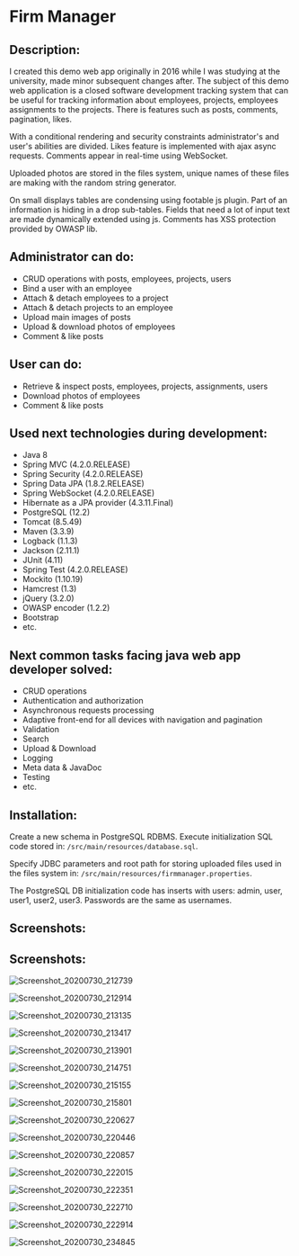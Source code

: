 # Firm Manager 
## Description:
I created this demo web app originally in 2016 while I was studying at the university, made minor subsequent changes after.
The subject of this demo web application is a closed software development tracking system 
that can be useful for tracking information about employees, projects, employees assignments to the projects. 
There is features such as posts, comments, pagination, likes.

With a conditional rendering and security constraints administrator's and user's abilities are divided. 
Likes feature is implemented with ajax async requests. Comments appear in real-time using WebSocket.

Uploaded photos are stored in the files system, unique names of these files are making with the random string generator. 

On small displays tables are condensing using footable js plugin. Part of an information is hiding in a drop sub-tables. 
Fields that need a lot of input text are made dynamically extended using js. Comments has XSS protection provided by OWASP lib.

## Administrator can do:
- CRUD operations with posts, employees, projects, users
- Bind a user with an employee
- Attach & detach employees to a project
- Attach & detach projects to an employee
- Upload main images of posts
- Upload & download photos of employees
- Comment & like posts

## User can do:
- Retrieve & inspect posts, employees, projects, assignments, users
- Download photos of employees
- Comment & like posts

## Used next technologies during development:
- Java 8
- Spring MVC (4.2.0.RELEASE)
- Spring Security (4.2.0.RELEASE)
- Spring Data JPA (1.8.2.RELEASE)
- Spring WebSocket (4.2.0.RELEASE)
- Hibernate as a JPA provider (4.3.11.Final)
- PostgreSQL (12.2)
- Tomcat (8.5.49)
- Maven (3.3.9)
- Logback (1.1.3)
- Jackson (2.11.1)
- JUnit (4.11)
- Spring Test (4.2.0.RELEASE)
- Mockito (1.10.19)
- Hamcrest (1.3)
- jQuery (3.2.0)
- OWASP encoder (1.2.2)
- Bootstrap
- etc.
   
## Next common tasks facing java web app developer solved:
- CRUD operations
- Authentication and authorization
- Asynchronous requests processing
- Adaptive front-end for all devices with navigation and pagination
- Validation
- Search
- Upload & Download
- Logging
- Meta data & JavaDoc
- Testing
- etc.

## Installation:

Create a new schema in PostgreSQL RDBMS. Execute initialization SQL code stored in: 
`/src/main/resources/database.sql`.

Specify JDBC parameters and root path for storing uploaded files used in the files system in: 
`/src/main/resources/firmmanager.properties`.

The PostgreSQL DB initialization code has inserts with users: admin, user, user1, user2, user3. 
Passwords are the same as usernames.


## Screenshots:
## Screenshots:
![Screenshot_20200730_212739](https://user-images.githubusercontent.com/26651009/88971975-8594e100-d2bd-11ea-8dd2-3b057dadd3a3.png)

![Screenshot_20200730_212914](https://user-images.githubusercontent.com/26651009/88971991-8b8ac200-d2bd-11ea-8063-1afef26191ba.png)

![Screenshot_20200730_213135](https://user-images.githubusercontent.com/26651009/88971995-8ded1c00-d2bd-11ea-8adf-91cbc7abe8b9.png)

![Screenshot_20200730_213417](https://user-images.githubusercontent.com/26651009/88971999-8f1e4900-d2bd-11ea-83d8-36c385de5f33.png)

![Screenshot_20200730_213901](https://user-images.githubusercontent.com/26651009/88972006-90e80c80-d2bd-11ea-9908-6a54ad0e7467.png)

![Screenshot_20200730_214751](https://user-images.githubusercontent.com/26651009/88972009-947b9380-d2bd-11ea-801f-200bb7375b0f.png)

![Screenshot_20200730_215155](https://user-images.githubusercontent.com/26651009/88972020-96dded80-d2bd-11ea-9b09-ac93dedb96dd.png)

![Screenshot_20200730_215801](https://user-images.githubusercontent.com/26651009/88972022-980f1a80-d2bd-11ea-859e-9576038c7135.png)

![Screenshot_20200730_220627](https://user-images.githubusercontent.com/26651009/88972029-9cd3ce80-d2bd-11ea-9bcb-875355bceb3e.png)

![Screenshot_20200730_220446](https://user-images.githubusercontent.com/26651009/88972032-9e9d9200-d2bd-11ea-9fce-61c8a6709a69.png)

![Screenshot_20200730_220857](https://user-images.githubusercontent.com/26651009/88972037-a1988280-d2bd-11ea-9434-b57e20d80224.png)

![Screenshot_20200730_222015](https://user-images.githubusercontent.com/26651009/88972041-a2c9af80-d2bd-11ea-8794-2d227dedf46d.png)

![Screenshot_20200730_222351](https://user-images.githubusercontent.com/26651009/88972045-a4937300-d2bd-11ea-981a-40092b2a1169.png)

![Screenshot_20200730_222710](https://user-images.githubusercontent.com/26651009/88972048-a65d3680-d2bd-11ea-991d-6545b149448e.png)

![Screenshot_20200730_222914](https://user-images.githubusercontent.com/26651009/88972054-a78e6380-d2bd-11ea-866e-a1c2ca44fdce.png)

![Screenshot_20200730_234845](https://user-images.githubusercontent.com/26651009/88973065-351e8300-d2bf-11ea-8829-3ca3b3ed2a66.png)






